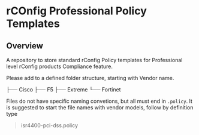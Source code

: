 # rCOnfig Professional Policy Templates

## Overview
A repository to store standard rConfig Policy templates for Professional level rConfig products Compliance feature.

Please add to a defined folder structure, starting with Vendor name. 

├── Cisco
├── F5
├── Extreme
└── Fortinet

Files do not have specific naming convetions, but all must end in `.policy`. It is suggested to start the file names with vendor models, follow by definition type
> isr4400-pci-dss.policy
 
